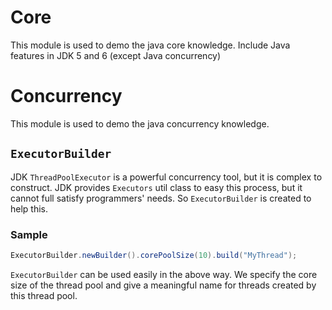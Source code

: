 # Core
This module is used to demo the java core knowledge. Include Java features in JDK 5 and 6 (except Java concurrency)

# Concurrency
This module is used to demo the java concurrency knowledge.

## `ExecutorBuilder`
JDK `ThreadPoolExecutor` is a powerful concurrency tool, but it is complex to construct. JDK provides `Executors` util class to easy this process, but it cannot full satisfy programmers' needs. So `ExecutorBuilder` is created to help this.

### Sample

```java
ExecutorBuilder.newBuilder().corePoolSize(10).build("MyThread");
```

`ExecutorBuilder` can be used easily in the above way. We specify the core size of the thread pool and give a meaningful name for threads created by this thread pool.